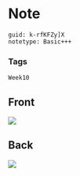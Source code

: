 # Note
```
guid: k-rfKFZy]X
notetype: Basic+++
```

### Tags
```
Week10
```

## Front
<img src="paste-b72974eaff9bb69e7327394b0ac929ff0c688cb1.jpg">

## Back
<img src="paste-b5102478d07eaeaea9a7842f874a2254864d758d.jpg">
